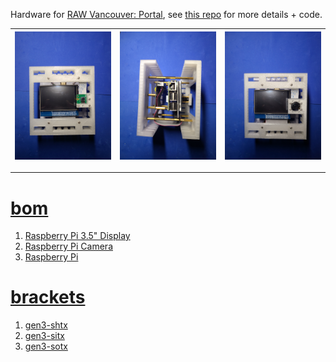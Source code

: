 Hardware for <a href="https://rawartists.com/vancouver/portal">RAW Vancouver: Portal</a>, see <a href="https://github.com/kamangir/RAW-Vancouver-PORTAL-2022">this repo</a> for more details + code.

| [![image](../images/portal-2.jpg)](#) | [![image](../images/portal-3.jpg)](#) | [![image](../images/portal-4.jpg)](#) |
| --- | --- | --- |

---

# [bom](../parts.md)

1. [Raspberry Pi 3.5" Display](../parts.md#raspberry-pi-35-display)
1. [Raspberry Pi Camera](../parts.md#raspberry-pi-camera)
1. [Raspberry Pi](../parts.md#raspberry-pi)

# [brackets](../brackets)

1. [gen3-shtx](../brackets/gen3-shtx/gen3-shtx.stl)
1. [gen3-sitx](../brackets/gen3-sitx/gen3-sitx.stl)
1. [gen3-sotx](../brackets/gen3-sotx/gen3-sotx.stl)

